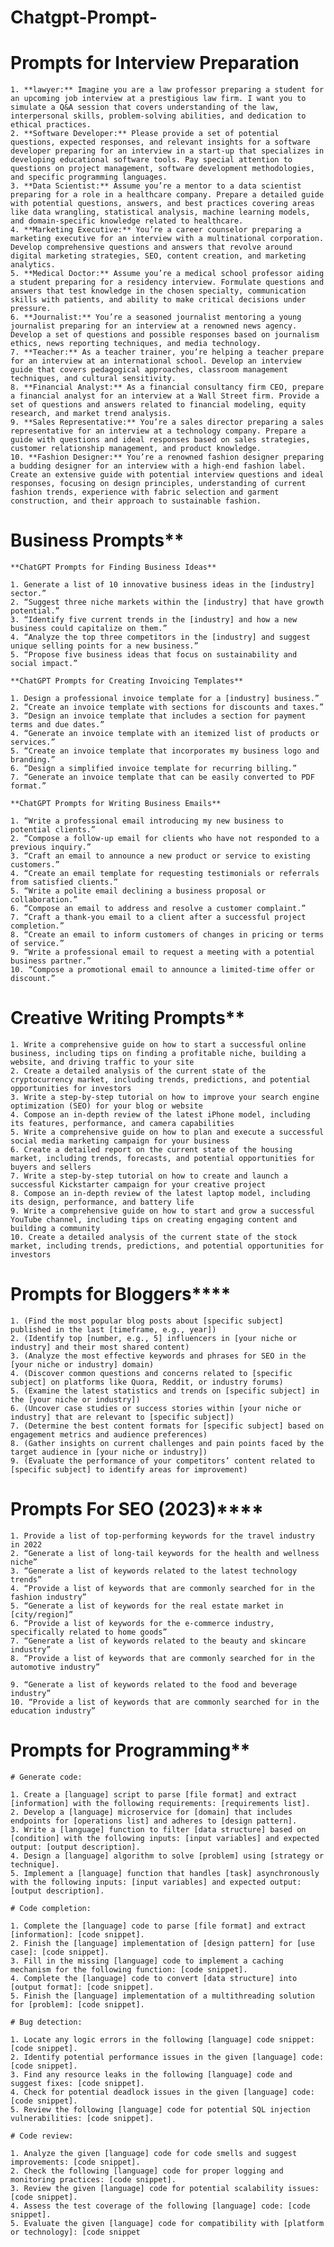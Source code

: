 # Chatgpt-Prompt-
# **Prompts for Interview Preparation**
    1. **lawyer:** Imagine you are a law professor preparing a student for an upcoming job interview at a prestigious law firm. I want you to simulate a Q&A session that covers understanding of the law, interpersonal skills, problem-solving abilities, and dedication to ethical practices.
    2. **Software Developer:** Please provide a set of potential questions, expected responses, and relevant insights for a software developer preparing for an interview in a start-up that specializes in developing educational software tools. Pay special attention to questions on project management, software development methodologies, and specific programming languages.
    3. **Data Scientist:** Assume you’re a mentor to a data scientist preparing for a role in a healthcare company. Prepare a detailed guide with potential questions, answers, and best practices covering areas like data wrangling, statistical analysis, machine learning models, and domain-specific knowledge related to healthcare.
    4. **Marketing Executive:** You’re a career counselor preparing a marketing executive for an interview with a multinational corporation. Develop comprehensive questions and answers that revolve around digital marketing strategies, SEO, content creation, and marketing analytics.
    5. **Medical Doctor:** Assume you’re a medical school professor aiding a student preparing for a residency interview. Formulate questions and answers that test knowledge in the chosen specialty, communication skills with patients, and ability to make critical decisions under pressure.
    6. **Journalist:** You’re a seasoned journalist mentoring a young journalist preparing for an interview at a renowned news agency. Develop a set of questions and possible responses based on journalism ethics, news reporting techniques, and media technology.
    7. **Teacher:** As a teacher trainer, you’re helping a teacher prepare for an interview at an international school. Develop an interview guide that covers pedagogical approaches, classroom management techniques, and cultural sensitivity.
    8. **Financial Analyst:** As a financial consultancy firm CEO, prepare a financial analyst for an interview at a Wall Street firm. Provide a set of questions and answers related to financial modeling, equity research, and market trend analysis.
    9. **Sales Representative:** You’re a sales director preparing a sales representative for an interview at a technology company. Prepare a guide with questions and ideal responses based on sales strategies, customer relationship management, and product knowledge.
    10. **Fashion Designer:** You’re a renowned fashion designer preparing a budding designer for an interview with a high-end fashion label. Create an extensive guide with potential interview questions and ideal responses, focusing on design principles, understanding of current fashion trends, experience with fabric selection and garment construction, and their approach to sustainable fashion.

   # Business Prompts**
    
    **ChatGPT Prompts for Finding Business Ideas**
    
    1. Generate a list of 10 innovative business ideas in the [industry] sector.”
    2. “Suggest three niche markets within the [industry] that have growth potential.”
    3. “Identify five current trends in the [industry] and how a new business could capitalize on them.”
    4. “Analyze the top three competitors in the [industry] and suggest unique selling points for a new business.”
    5. “Propose five business ideas that focus on sustainability and social impact.”
    
    **ChatGPT Prompts for Creating Invoicing Templates**
    
    1. Design a professional invoice template for a [industry] business.”
    2. “Create an invoice template with sections for discounts and taxes.”
    3. “Design an invoice template that includes a section for payment terms and due dates.”
    4. “Generate an invoice template with an itemized list of products or services.”
    5. “Create an invoice template that incorporates my business logo and branding.”
    6. “Design a simplified invoice template for recurring billing.”
    7. “Generate an invoice template that can be easily converted to PDF format.”
    
    **ChatGPT Prompts for Writing Business Emails**
    
    1. “Write a professional email introducing my new business to potential clients.”
    2. “Compose a follow-up email for clients who have not responded to a previous inquiry.”
    3. “Craft an email to announce a new product or service to existing customers.”
    4. “Create an email template for requesting testimonials or referrals from satisfied clients.”
    5. “Write a polite email declining a business proposal or collaboration.”
    6. “Compose an email to address and resolve a customer complaint.”
    7. “Craft a thank-you email to a client after a successful project completion.”
    8. “Create an email to inform customers of changes in pricing or terms of service.”
    9. “Write a professional email to request a meeting with a potential business partner.”
    10. “Compose a promotional email to announce a limited-time offer or discount.”

   # Creative Writing Prompts**
    1. Write a comprehensive guide on how to start a successful online business, including tips on finding a profitable niche, building a website, and driving traffic to your site
    2. Create a detailed analysis of the current state of the cryptocurrency market, including trends, predictions, and potential opportunities for investors
    3. Write a step-by-step tutorial on how to improve your search engine optimization (SEO) for your blog or website
    4. Compose an in-depth review of the latest iPhone model, including its features, performance, and camera capabilities
    5. Write a comprehensive guide on how to plan and execute a successful social media marketing campaign for your business
    6. Create a detailed report on the current state of the housing market, including trends, forecasts, and potential opportunities for buyers and sellers
    7. Write a step-by-step tutorial on how to create and launch a successful Kickstarter campaign for your creative project
    8. Compose an in-depth review of the latest laptop model, including its design, performance, and battery life
    9. Write a comprehensive guide on how to start and grow a successful YouTube channel, including tips on creating engaging content and building a community
    10. Create a detailed analysis of the current state of the stock market, including trends, predictions, and potential opportunities for investors

   # Prompts for Bloggers****
    1. (Find the most popular blog posts about [specific subject] published in the last [timeframe, e.g., year])
    2. (Identify top [number, e.g., 5] influencers in [your niche or industry] and their most shared content)
    3. (Analyze the most effective keywords and phrases for SEO in the [your niche or industry] domain)
    4. (Discover common questions and concerns related to [specific subject] on platforms like Quora, Reddit, or industry forums)
    5. (Examine the latest statistics and trends on [specific subject] in the [your niche or industry])
    6. (Uncover case studies or success stories within [your niche or industry] that are relevant to [specific subject])
    7. (Determine the best content formats for [specific subject] based on engagement metrics and audience preferences)
    8. (Gather insights on current challenges and pain points faced by the target audience in [your niche or industry])
    9. (Evaluate the performance of your competitors’ content related to [specific subject] to identify areas for improvement)

   # Prompts For SEO (2023)****
    1. Provide a list of top-performing keywords for the travel industry in 2022
    2. “Generate a list of long-tail keywords for the health and wellness niche”
    3. “Generate a list of keywords related to the latest technology trends”
    4. “Provide a list of keywords that are commonly searched for in the fashion industry”
    5. “Generate a list of keywords for the real estate market in [city/region]”
    6. “Provide a list of keywords for the e-commerce industry, specifically related to home goods”
    7. “Generate a list of keywords related to the beauty and skincare industry”
    8. “Provide a list of keywords that are commonly searched for in the automotive industry”
    
    9. “Generate a list of keywords related to the food and beverage industry”
    10. “Provide a list of keywords that are commonly searched for in the education industry”

   # Prompts for Programming**
    
    # Generate code:
    
    1. Create a [language] script to parse [file format] and extract [information] with the following requirements: [requirements list].
    2. Develop a [language] microservice for [domain] that includes endpoints for [operations list] and adheres to [design pattern].
    3. Write a [language] function to filter [data structure] based on [condition] with the following inputs: [input variables] and expected output: [output description].
    4. Design a [language] algorithm to solve [problem] using [strategy or technique].
    5. Implement a [language] function that handles [task] asynchronously with the following inputs: [input variables] and expected output: [output description].
    
    # Code completion:
    
    1. Complete the [language] code to parse [file format] and extract [information]: [code snippet].
    2. Finish the [language] implementation of [design pattern] for [use case]: [code snippet].
    3. Fill in the missing [language] code to implement a caching mechanism for the following function: [code snippet].
    4. Complete the [language] code to convert [data structure] into [output format]: [code snippet].
    5. Finish the [language] implementation of a multithreading solution for [problem]: [code snippet].
    
    # Bug detection:
    
    1. Locate any logic errors in the following [language] code snippet: [code snippet].
    2. Identify potential performance issues in the given [language] code: [code snippet].
    3. Find any resource leaks in the following [language] code and suggest fixes: [code snippet].
    4. Check for potential deadlock issues in the given [language] code: [code snippet].
    5. Review the following [language] code for potential SQL injection vulnerabilities: [code snippet].
    
    # Code review:
    
    1. Analyze the given [language] code for code smells and suggest improvements: [code snippet].
    2. Check the following [language] code for proper logging and monitoring practices: [code snippet].
    3. Review the given [language] code for potential scalability issues: [code snippet].
    4. Assess the test coverage of the following [language] code: [code snippet].
    5. Evaluate the given [language] code for compatibility with [platform or technology]: [code snippet
